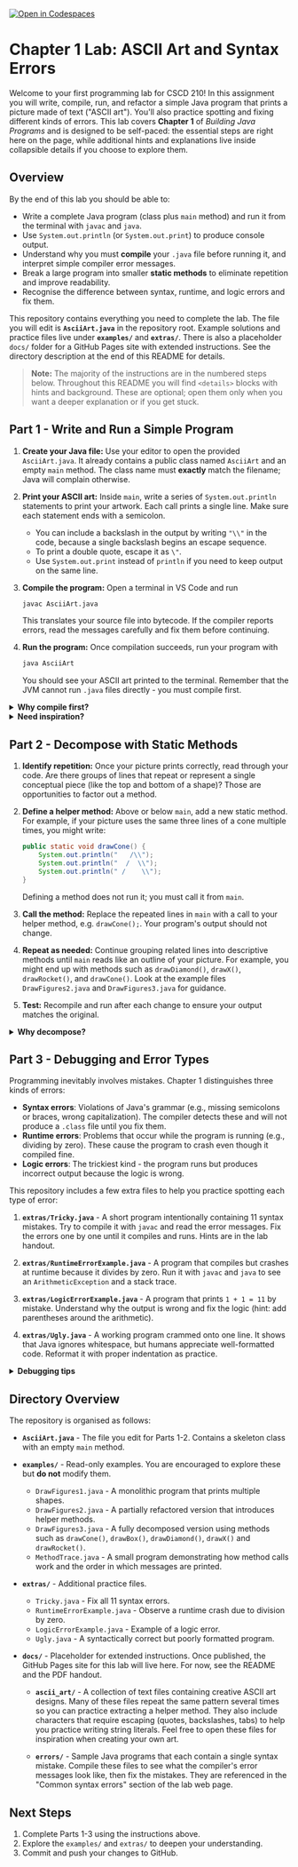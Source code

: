 [![Open in Codespaces](https://classroom.github.com/assets/launch-codespace-2972f46106e565e64193e422d61a12cf1da4916b45550586e14ef0a7c637dd04.svg)](https://classroom.github.com/open-in-codespaces?assignment_repo_id=20807254)
# Chapter 1 Lab: ASCII Art and Syntax Errors

Welcome to your first programming lab for CSCD 210!  In this assignment you will
write, compile, run, and refactor a simple Java program that prints a picture
made of text ("ASCII art").  You'll also practice spotting and fixing different
kinds of errors.  This lab covers **Chapter 1** of *Building Java Programs* and
is designed to be self-paced: the essential steps are right here on the page,
while additional hints and explanations live inside collapsible details if you
choose to explore them.

## Overview

By the end of this lab you should be able to:

- Write a complete Java program (class plus `main` method) and run it from the
  terminal with `javac` and `java`.
- Use `System.out.println` (or `System.out.print`) to produce console output.
- Understand why you must **compile** your `.java` file before running it, and
  interpret simple compiler error messages.
- Break a large program into smaller **static methods** to eliminate repetition
  and improve readability.
- Recognise the difference between syntax, runtime, and logic errors and fix
  them.

This repository contains everything you need to complete the lab.  The file you
will edit is **`AsciiArt.java`** in the repository root.  Example solutions and
practice files live under **`examples/`** and **`extras/`**.  There is also a
placeholder `docs/` folder for a GitHub Pages site with extended instructions.
See the directory description at the end of this README for details.

> **Note:** The majority of the instructions are in the numbered steps below.
> Throughout this README you will find `<details>` blocks with hints and
> background.  These are optional; open them only when you want a deeper
> explanation or if you get stuck.

## Part 1 - Write and Run a Simple Program

1. **Create your Java file:** Use your editor to open the provided
   `AsciiArt.java`.  It already contains a public class named `AsciiArt`
   and an empty `main` method.  The class name must **exactly** match the
   filename; Java will complain otherwise.

2. **Print your ASCII art:** Inside `main`, write a series of
   `System.out.println` statements to print your artwork.  Each call prints a
   single line.  Make sure each statement ends with a semicolon.

   - You can include a backslash in the output by writing `"\\"` in the code,
     because a single backslash begins an escape sequence.
   - To print a double quote, escape it as `\"`.
   - Use `System.out.print` instead of `println` if you need to keep output on
     the same line.

3. **Compile the program:** Open a terminal in VS Code and run  
   ```bash
   javac AsciiArt.java
   ```
   This translates your source file into bytecode.  If the compiler
   reports errors, read the messages carefully and fix them before continuing.

4. **Run the program:** Once compilation succeeds, run your program with  
   ```bash
   java AsciiArt
   ```
   You should see your ASCII art printed to the terminal.  Remember that the
   JVM cannot run `.java` files directly - you must compile first.

<details>
<summary><strong>Why compile first?</strong></summary>
<p>
The <code>javac</code> command checks your program for <em>syntax errors</em>
(missing semicolons, unmatched braces, misspelled keywords, etc.) and produces
a <code>.class</code> file containing <em>bytecode</em>.  The <code>java</code>
command runs that bytecode on the Java Virtual Machine.  If you try to run the
source file without compiling, the JVM will complain that it cannot find the
class.  This two-step process makes Java programs
portable and helps catch mistakes early.
</p>
</details>

<details>
<summary><strong>Need inspiration?</strong></summary>
<p>
If you're not sure what to draw, take a look in the <code>examples/</code>
folder.  The file <code>DrawFigures1.java</code> prints a diamond, an X, and a
rocket all in one method.  Feel free to run it with
<code>javac DrawFigures1.java && java DrawFigures1</code> for ideas.  Just don't
copy it into your own file - use it as inspiration to create something unique.
</p>
</details>

## Part 2 - Decompose with Static Methods

1. **Identify repetition:** Once your picture prints correctly, read through
   your code.  Are there groups of lines that repeat or represent a single
   conceptual piece (like the top and bottom of a shape)?  Those are
   opportunities to factor out a method.

2. **Define a helper method:** Above or below `main`, add a new static method.
   For example, if your picture uses the same three lines of a cone multiple
   times, you might write:
   ```java
   public static void drawCone() {
       System.out.println("   /\\");
       System.out.println("  /  \\");
       System.out.println(" /    \\");
   }
   ```
   Defining a method does not run it; you must call it from `main`.

3. **Call the method:** Replace the repeated lines in `main` with a call to your
   helper method, e.g. `drawCone();`.  Your program's output should not change.

4. **Repeat as needed:** Continue grouping related lines into descriptive
   methods until `main` reads like an outline of your picture.  For example,
   you might end up with methods such as `drawDiamond()`, `drawX()`,
   `drawRocket()`, and `drawCone()`.  Look at the
   example files `DrawFigures2.java` and `DrawFigures3.java` for guidance.

5. **Test:** Recompile and run after each change to ensure your output matches
   the original.

<details>
<summary><strong>Why decompose?</strong></summary>
<p>
Breaking a big method into smaller helpers has many benefits: it makes the code
easier to read and maintain, eliminates duplicated text, and enables reuse.
Suppose you print a cone shape four times; with a helper method you define the
cone once and call it four times.  If you decide to
change the cone, you edit one method instead of four spots.  A decomposed
program also shows at a glance what it does - e.g., <code>drawDiamond();</code>,
<code>drawX();</code>, <code>drawRocket();</code> - without distracting details.
</p>
</details>

## Part 3 - Debugging and Error Types

Programming inevitably involves mistakes.  Chapter 1 distinguishes three kinds
of errors:

- **Syntax errors**: Violations of Java's grammar (e.g., missing semicolons or
  braces, wrong capitalization).  The compiler detects these and will not
  produce a `.class` file until you fix them.
- **Runtime errors**: Problems that occur while the program is running (e.g.,
  dividing by zero).  These cause the program to crash even though it compiled
  fine.
- **Logic errors**: The trickiest kind - the program runs but produces
  incorrect output because the logic is wrong.

This repository includes a few extra files to help you practice spotting each
type of error:

1. **`extras/Tricky.java`** - A short program intentionally containing 11 syntax
   mistakes.  Try to compile it with `javac` and read the error messages.
   Fix the errors one by one until it compiles and runs.  Hints are in the lab
   handout.

2. **`extras/RuntimeErrorExample.java`** - A program that compiles but crashes
   at runtime because it divides by zero.  Run it with `javac` and `java` to
   see an `ArithmeticException` and a stack trace.

3. **`extras/LogicErrorExample.java`** - A program that prints `1 + 1 = 11` by
   mistake.  Understand why the output is wrong and fix the logic (hint: add
   parentheses around the arithmetic).

4. **`extras/Ugly.java`** - A working program crammed onto one line.  It shows
   that Java ignores whitespace, but humans appreciate well-formatted code.
   Reformat it with proper indentation as practice.

<details>
<summary><strong>Debugging tips</strong></summary>
<p>
When you encounter an error, start by reading the first compiler or runtime
message - subsequent errors are often cascades caused by that first issue.  Fix
problems from the top of the file downward.  For logic errors, use print
statements to trace variable values or walk through the code mentally to see
where the behavior diverges from your intent.
</p>
</details>

## Directory Overview

The repository is organised as follows:

- **`AsciiArt.java`** - The file you edit for Parts 1-2.  Contains a skeleton
  class with an empty `main` method.
- **`examples/`** - Read-only examples.  You are encouraged to explore these but
  **do not** modify them.
  - `DrawFigures1.java` - A monolithic program that prints multiple shapes.
  - `DrawFigures2.java` - A partially refactored version that introduces helper
    methods.
  - `DrawFigures3.java` - A fully decomposed version using methods such as
    `drawCone()`, `drawBox()`, `drawDiamond()`, `drawX()` and `drawRocket()`.
  - `MethodTrace.java` - A small program demonstrating how method calls work
    and the order in which messages are printed.
- **`extras/`** - Additional practice files.
  - `Tricky.java` - Fix all 11 syntax errors.
  - `RuntimeErrorExample.java` - Observe a runtime crash due to division by zero.
  - `LogicErrorExample.java` - Example of a logic error.
  - `Ugly.java` - A syntactically correct but poorly formatted program.
- **`docs/`** - Placeholder for extended instructions.  Once published, the
  GitHub Pages site for this lab will live here.  For now, see the README and
  the PDF handout.

  - **`ascii_art/`** - A collection of text files containing creative ASCII
    art designs.  Many of these files repeat the same pattern several times
    so you can practice extracting a helper method.  They also include
    characters that require escaping (quotes, backslashes, tabs) to help you
    practice writing string literals.  Feel free to open these files for
    inspiration when creating your own art.

  - **`errors/`** - Sample Java programs that each contain a single syntax
    mistake.  Compile these files to see what the compiler's error
    messages look like, then fix the mistakes.  They are referenced in
    the "Common syntax errors" section of the lab web page.

## Next Steps

1. Complete Parts 1-3 using the instructions above.
2. Explore the `examples/` and `extras/` to deepen your understanding.
3. Commit and push your changes to GitHub.